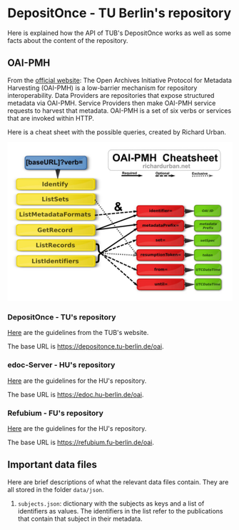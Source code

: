 # DepositOnce - TU Berlin's repository

Here is explained how the API of TUB's DepositOnce works as well as some facts about the content of the repository.

## OAI-PMH

From the [official website](https://www.openarchives.org/pmh/): The Open Archives Initiative Protocol for Metadata Harvesting (OAI-PMH) is a low-barrier mechanism for repository interoperability. Data Providers are repositories that expose structured metadata via OAI-PMH. Service Providers then make OAI-PMH service requests to harvest that metadata. OAI-PMH is a set of six verbs or services that are invoked within HTTP.

Here is a cheat sheet with the possible queries, created by Richard Urban.

![OAI-PMH cheat sheet](docs/oai-pmh_sheet.jpg)

### DepositOnce - TU's repository

[Here](https://www.szf.tu-berlin.de/menue/dienste_tools/repositorium_depositonce/leitfaden_fuer_depositonce/#c776530) are the guidelines from the TUB's website.

The base URL is https://depositonce.tu-berlin.de/oai.

### edoc-Server - HU's repository

[Here](https://edoc-info.hu-berlin.de/de/nutzung/nutzung_doku) are the guidelines for the HU's repository.

The base URL is https://edoc.hu-berlin.de/oai.

### Refubium - FU's repository

[Here](https://refubium.fu-berlin.de/) are the guidelines for the HU's repository.

The base URL is https://refubium.fu-berlin.de/oai.

## Important data files

Here are brief descriptions of what the relevant data files contain. They are all stored in the folder `data/json`.

1. `subjects.json`: dictionary with the subjects as keys and a list of identifiers as values. The identifiers in the list refer to the publications that contain that subject in their metadata.
